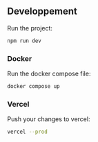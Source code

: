 ## Developpement

Run the project:

```bash
npm run dev
```

### Docker

Run the docker compose file:

```bash
docker compose up
```

### Vercel

Push your changes to vercel:

```bash
vercel --prod
```